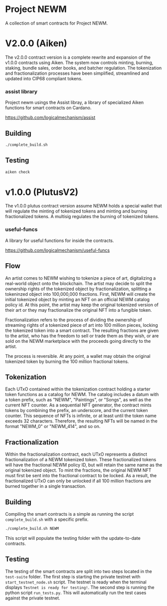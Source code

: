 # Project NEWM

A collection of smart contracts for Project NEWM.

# V2.0.0 (Aiken)

The v2.0.0 contract version is a complete rewrite and expansion of the v1.0.0 contracts using Aiken. The system now controls minting, burning, staking, bundle sales, order books, and batcher regulation. The tokenization and fractionalization processes have been simplified, streamlined and updated into CIP68 compliant tokens.

### assist library

Project newm usings the Assist libray, a library of specialized Aiken functions for smart contracts on Cardano.

https://github.com/logicalmechanism/assist

## Building

```bash
./complete_build.sh  
```

## Testing

```bash
aiken check
```

# v1.0.0 (PlutusV2)

The v1.0.0 plutus contract version assume NEWM holds a special wallet that will regulate the minting of tokenized tokens and minting and burning fractionalized tokens. A multisig regulates the burning of tokenized tokens.

### useful-funcs

A library for useful functions for inside the contracts.

https://github.com/logicalmechanism/useful-funcs

## Flow

An artist comes to NEWM wishing to tokenize a piece of art, digitalizing a real-world object onto the blockchain. The artist may decide to split the ownership rights of the tokenized object by fractionalization, splitting a tokeninzed object into 100,000,000 fractions. First, NEWM will create the initial tokenized object by minting an NFT on an official NEWM catalog policy id. At this point, the artist may keep the original tokenized version of their art or they may fractionalize the original NFT into a fungible token.

Fractionalization refers to the process of dividing the ownership of streaming rights of a tokenized piece of art into 100 million pieces, locking the tokenized token into a smart contract. The resulting fractions are given to the artist, who has the freedom to sell or trade them as they wish, or are sold on the NEWM marketplace with the proceeds going directly to the artist.

The process is reversible. At any point, a wallet may obtain the original tokenized token by burning the 100 million fractional tokens.

## Tokenization

Each UTxO contained within the tokenization contract holding a starter token functions as a catalog for NEWM. The catalog includes a datum with a token prefix, such as "NEWM", "Paintings", or "Songs", as well as the current NFT counter. As a sequential NFT generator, the contract mints tokens by combining the prefix, an underscore, and the current token counter. This sequence of NFTs is infinite, or at least until the token name exceeds 32 characters. Therefore, the resulting NFTs will be named in the format "NEWM_0" or "NEWM_414", and so on.

## Fractionalization

Within the fractionalization contract, each UTxO represents a distinct fractionalization of a NEWM tokenized token. These fractionalized tokens will have the fractional NEWM policy ID, but will retain the same name as the original tokenized object. To mint the fractions, the original NEWM NFT must first be sent into the fractional contract to be locked. As a result, the fractionalized UTxO can only be unlocked if all 100 million fractions are burned together in a single transaction.

## Building

Compiling the smart contracts is a simple as running the script `complete_build.sh` with a specific prefix.

```bash
./complete_build.sh NEWM
```

This script will populate the testing folder with the update-to-date contracts.

## Testing

The testing of the smart contracts are split into two steps located in the `test-suite` folder. The first step is starting the private testnet with `start_testnet_node.sh` script. The testnet is ready when the terminal displays `Testnet is ready for testing!`. The second step is running the python script `run_tests.py`. This will automatically run the test cases against the private testnet.